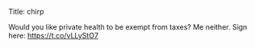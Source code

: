 Title: chirp

Would you like private health to be exempt from taxes? Me neither. Sign here: <a href="https://t.co/vLLyStO7">https://t.co/vLLyStO7</a>

